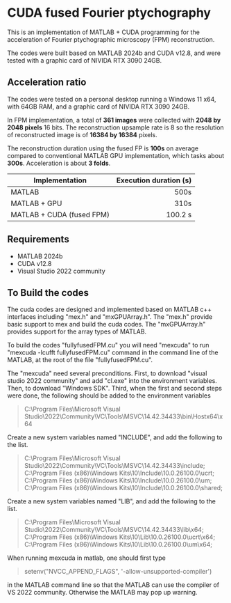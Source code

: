 # CUDA fused Fourier ptychography

This is an implementation of MATLAB + CUDA programming for the acceleration of Fourier ptychographic microscopy (FPM) reconstruction.

The codes were built based on MATLAB 2024b and CUDA v12.8, and were tested with a graphic card of NIVIDA RTX 3090 24GB.

## Acceleration ratio

The codes were tested on a personal desktop running a Windows 11 x64, with 64GB RAM, and a graphic card of NIVIDA RTX 3090 24GB.

In FPM implementation, a total of **361 images** were collected with **2048 by 2048 pixels** 16 bits. The reconstruction upsample rate is 8 so the resolution of reconstructed image is of **16384 by 16384** pixels.

The reconstruction duration using the fused FP is **100s** on average compared to conventional MATLAB GPU implementation, which tasks about **300s**. Acceleration is about **3 folds**.

| Implementation        | Execution duration (s)   | 
| --------   | -----:  |
| MATLAB    | 500s   |
| MATLAB + GPU        |   310s   |
| MATLAB + CUDA (fused FPM)        |    100.2 s    |

## Requirements

* MATLAB 2024b
* CUDA v12.8
* Visual Studio 2022 community

## To Build the codes

The cuda codes are designed and implemented based on MATLAB c++ interfaces including "mex.h" and "mxGPUArray.h". The "mex.h" provide basic support to mex and build the cuda codes. The "mxGPUArray.h" provides support for the array types of MATLAB.

To build the codes "fullyfusedFPM.cu" you will need  "mexcuda" to run "mexcuda -lcufft fullyfusedFPM.cu" command in the command line of the MATLAB, at the root of the file "fullyfusedFPM.cu".

The "mexcuda" need several preconditions.
First, to download "visual studio 2022 community" and add "cl.exe" into the environment variables.
Then, to download "Windows SDK".
Third, when the first and second steps were done, the following should be added to the environment variables

> C:\Program Files\Microsoft Visual Studio\2022\Community\VC\Tools\MSVC\14.42.34433\bin\Hostx64\x64

Create a new system variables named "INCLUDE", and add the following to the list.

> C:\Program Files\Microsoft Visual Studio\2022\Community\VC\Tools\MSVC\14.42.34433\include; <br>
> C:\Program Files (x86)\Windows Kits\10\Include\10.0.26100.0\ucrt; <br>
> C:\Program Files (x86)\Windows Kits\10\Include\10.0.26100.0\um; <br>
> C:\Program Files (x86)\Windows Kits\10\Include\10.0.26100.0\shared; <br>

Create a new system variables named "LIB", and add the following to the list.

> C:\Program Files\Microsoft Visual Studio\2022\Community\VC\Tools\MSVC\14.42.34433\lib\x64; <br>
> C:\Program Files (x86)\Windows Kits\10\Lib\10.0.26100.0\ucrt\x64; <br>
> C:\Program Files (x86)\Windows Kits\10\Lib\10.0.26100.0\um\x64; <br>

When running mexcuda in matlab, one should first type
> setenv("NVCC_APPEND_FLAGS", '-allow-unsupported-compiler')

in the MATLAB command line so that the MATLAB can use the compiler of VS 2022 community. Otherwise the MATLAB may pop up warning. 
